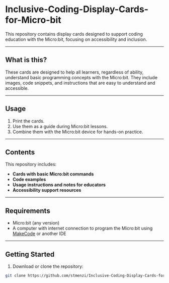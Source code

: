 # Inclusive-Coding-Display-Cards-for-Micro-bit

This repository contains display cards designed to support coding education with the Micro:bit, focusing on accessibility and inclusion.

---

## What is this?

These cards are designed to help all learners, regardless of ability, understand basic programming concepts with the Micro:bit. They include images, code snippets, and instructions that are easy to understand and accessible.

---

## Usage

1. Print the cards.
2. Use them as a guide during Micro:bit lessons.
3. Combine them with the Micro:bit device for hands-on practice.

---

## Contents

This repository includes:

- **Cards with basic Micro:bit commands**
- **Code examples**
- **Usage instructions and notes for educators**
- **Accessibility support resources**

---

## Requirements

- Micro:bit (any version)
- A computer with internet connection to program the Micro:bit using [MakeCode](https://makecode.microbit.org/) or another IDE

---

## Getting Started

1. Download or clone the repository:

```bash
git clone https://github.com/stmenzi/Inclusive-Coding-Display-Cards-for-Micro-bit.git
